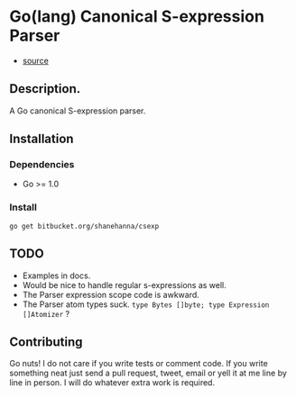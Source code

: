 Go(lang) Canonical S-expression Parser
======================================

* [source](https://bitbucket.org/shanehanna/csexp)

## Description.

A Go canonical S-expression parser.

## Installation

### Dependencies

* Go >= 1.0

### Install

```
go get bitbucket.org/shanehanna/csexp
```

## TODO

* Examples in docs.
* Would be nice to handle regular s-expressions as well.
* The Parser expression scope code is awkward.
* The Parser atom types suck. `type Bytes []byte; type Expression []Atomizer` ?

## Contributing

Go nuts! I do not care if you write tests or comment code. If you write
something neat just send a pull request, tweet, email or yell it at me line by
line in person. I will do whatever extra work is required.

